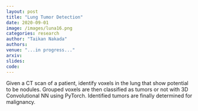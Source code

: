 ```yaml
---
layout: post
title: "Lung Tumor Detection"
date: 2020-09-01
image: /images/luna16.png
categories: research
author: "Taikan Nakada"
authors:
venue: "...in progress..."
arxiv:
slides:
code:
---
```


Given a CT scan of a patient, identify voxels in the lung that show potential to be nodules.
Grouped voxels are then classified as tumors or not with 3D Convolutional NN using PyTorch.
Identified tumors are finally determined for malignancy.
